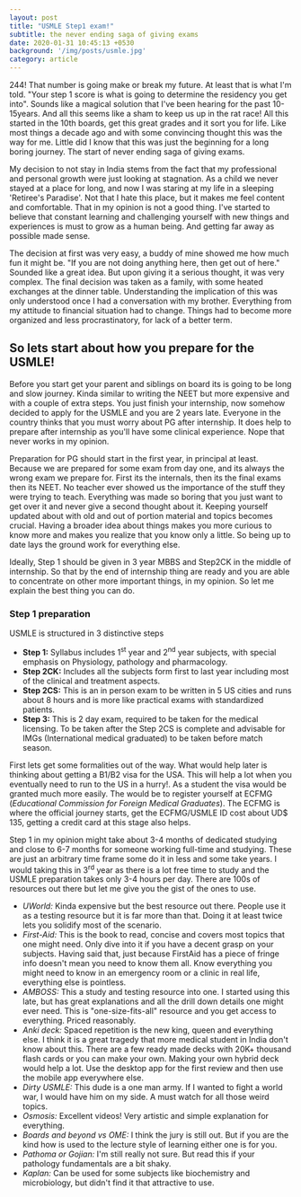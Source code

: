 ```yaml
---
layout: post
title: "USMLE Step1 exam!"
subtitle: the never ending saga of giving exams
date: 2020-01-31 10:45:13 +0530
background: '/img/posts/usmle.jpg'
category: article
---
```

244! That number is going make or break my future. At least that is what I'm told. "Your step 1 score is what is going to determine the residency you get into". Sounds like a magical solution that I've been hearing for the past 10-15years. And all this seems like a sham to keep us up in the rat race! All this started in the 10th boards, get this great grades and it sort you for life. Like most things a decade ago and with some convincing thought this  was the way for me. Little did I know that this was just the beginning for a long boring journey. The start of never ending saga of giving exams.

My decision to not stay in India stems from the fact that my professional and personal growth were just looking at stagnation. As a child we never stayed at a place for long, and now I was staring at my life in a sleeping 'Retiree's Paradise'. Not that I hate this place, but it makes me feel content and comfortable. That in my opinion is not a good thing. I've started to believe that constant learning and challenging yourself with new things and experiences is must to grow as a human being. And getting far away as possible made sense.

The decision at first was very easy, a buddy of mine showed me how much fun it might be. "If you are not doing anything here, then get out of here." Sounded like a great idea. But upon giving it a serious thought, it was very complex. The final decision was taken as a family, with some heated exchanges at the dinner table. Understanding the implication of this was only understood once I had a conversation with my brother. Everything from my attitude to financial situation had to change. Things had to become more organized and less procrastinatory, for lack of a better term.

## So lets start about how you prepare for the USMLE!

Before you start get your parent and siblings on board its is going to be long and slow journey.  Kinda similar to writing the NEET but more expensive and with a couple of extra steps. You just finish your internship, now somehow decided to apply for the USMLE and you are 2 years late. Everyone in the country thinks that you must worry about PG after internship. It does help to prepare after internship as you'll have some clinical experience. Nope that never works in my opinion.

Preparation for PG should start in the first year, in principal at least. Because we are prepared for some exam from day one, and its always the wrong exam we prepare for. First its the internals, then its the final exams then its NEET. No teacher ever showed us the importance of the stuff they were trying to teach. Everything was made so boring that you just want to get over it and never give a second thought about it. Keeping yourself updated about with old and out of portion material and topics becomes crucial. Having a broader idea about things makes you more curious to know more and makes you realize that you know only a little. So being up to date lays the ground work for everything else.

Ideally, Step 1 should be given in 3 year MBBS and Step2CK in the middle of internship. So that by the end of internship thing are ready and you are able to concentrate on other more important things, in my opinion. So let me explain the best thing you can do.

### Step 1 preparation 
USMLE is structured in 3 distinctive steps
+ **Step 1:** Syllabus includes 1<sup>st</sup> year and 2<sup>nd</sup> year subjects, with special emphasis on Physiology, pathology and pharmacology.
+ **Step 2CK:** Includes all the subjects form first to last year including most of the clinical and treatment aspects.
+ **Step 2CS:** This is an in person exam to be written in 5 US cities and runs about 8 hours and is more like practical exams with standardized patients.
+ **Step 3:** This is 2 day exam, required to be taken for the medical licensing. To be taken after the Step 2CS is complete and advisable for IMGs (International medical graduated) to be taken before match season.

First lets get some formalities out of the way. What would help later is thinking about getting a B1/B2 visa for the USA. This will help a lot when you eventually need to run to the US in a hurry!. As a student the visa would be granted much more easily. The would be to register yourself at ECFMG (*Educational Commission for Foreign Medical Graduates*). The ECFMG is where the official journey starts, get the ECFMG/USMLE ID cost about UD$ 135, getting a credit card at this stage also helps.

Step 1 in my opinion might take about 3-4 months of dedicated studying and close to 6-7 months for someone working full-time and studying. These are just an arbitrary time frame some do it in less and some take years. I would taking this in 3<sup>rd</sup> year as there is a lot free time to study and the USMLE preparation takes only 3-4 hours per day. There are 100s of resources out there but let me give you the gist of the ones to use.
- _UWorld:_ Kinda expensive but the best resource out there. People use it as a testing resource but it is far more than that. Doing it at least twice lets you solidify most of the scenario. 
- _First-Aid:_ This is the book to read, concise and covers most topics that one might need. Only dive into it if you have a decent grasp on your subjects. Having said that, just because FirstAid has a piece of fringe info doesn't mean you need to know them all. Know everything you might need to know in an emergency room or a clinic in real life, everything else is pointless.
- _AMBOSS:_ This a study and testing resource into one. I started using this late, but has great explanations and all the drill down details one might ever need. This is "one-size-fits-all" resource and you get access to everything. Priced reasonably.
- _Anki deck:_ Spaced repetition is the new king, queen and everything else. I think it is a great tragedy that more medical student in India don't know about this. There are a few ready made decks with 20K+ thousand flash cards or you can make your own. Making your own hybrid deck would help a lot. Use the desktop app for the first review and then use the mobile app everywhere else. 
- _Dirty USMLE:_ This dude is a one man army. If I wanted to fight a world war, I would have him on my side. A must watch for all those weird topics.
- _Osmosis:_ Excellent videos! Very artistic and simple explanation for everything.
- _Boards and beyond vs OME:_ I think the jury is still out. But if you are the kind how is used to the lecture style of learning either one is for you. 
- _Pathoma or Gojian:_ I'm still really not sure. But read this if your pathology fundamentals are a bit shaky.
- _Kaplan:_ Can be used for some subjects like biochemistry and microbiology, but didn't find it that attractive to use.